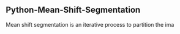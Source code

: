 ## Python-Mean-Shift-Segmentation
Mean shift segmentation is an iterative process to partition the ima